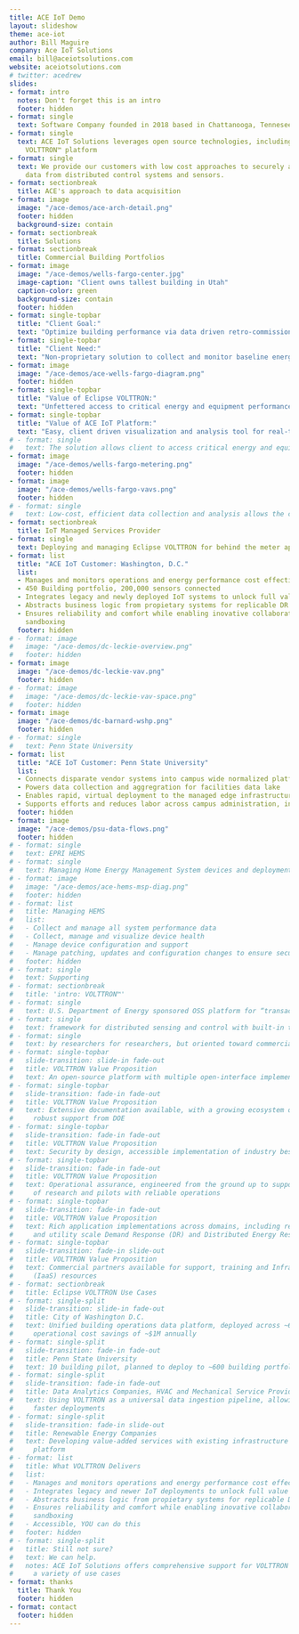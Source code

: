 ```yaml
---
title: ACE IoT Demo
layout: slideshow
theme: ace-iot
author: Bill Maguire
company: Ace IoT Solutions
email: bill@aceiotsolutions.com
website: aceiotsolutions.com
# twitter: acedrew
slides:
- format: intro
  notes: Don't forget this is an intro
  footer: hidden
- format: single
  text: Software Company founded in 2018 based in Chattanooga, Tennesee
- format: single
  text: ACE IoT Solutions leverages open source technologies, including the Eclipse
    VOLTTRON™ platform
- format: single
  text: We provide our customers with low cost approaches to securely acquire, access and manage
    data from distributed control systems and sensors.
- format: sectionbreak
  title: ACE's approach to data acquisition
- format: image
  image: "/ace-demos/ace-arch-detail.png"
  footer: hidden
  background-size: contain
- format: sectionbreak
  title: Solutions
- format: sectionbreak
  title: Commercial Building Portfolios
- format: image
  image: "/ace-demos/wells-fargo-center.jpg"
  image-caption: "Client owns tallest building in Utah"
  caption-color: green
  background-size: contain
  footer: hidden
- format: single-topbar
  title: "Client Goal:"
  text: "Optimize building performance via data driven retro-commissioning effort"
- format: single-topbar
  title: "Client Need:"
  text: "Non-proprietary solution to collect and monitor baseline energy and operations data"
- format: image
  image: "/ace-demos/ace-wells-fargo-diagram.png"
  footer: hidden
- format: single-topbar
  title: "Value of Eclipse VOLTTRON:"
  text: "Unfettered access to critical energy and equipment performance data"
- format: single-topbar
  title: "Value of ACE IoT Platform:"
  text: "Easy, client driven visualization and analysis tool for real-time and historical data"
# - format: single
#   text: The solution allows client to access critical energy and equipment performance in real-time, as well as historical data collection, visualization and reporting
- format: image
  image: "/ace-demos/wells-fargo-metering.png"
  footer: hidden
- format: image
  image: "/ace-demos/wells-fargo-vavs.png"
  footer: hidden
# - format: single
#   text: Low-cost, efficient data collection and analysis allows the client to verify performance improvements, and ensure that efficiency and performance gains from investments are retained
- format: sectionbreak
  title: IoT Managed Services Provider
- format: single
  text: Deploying and managing Eclipse VOLTTRON for behind the meter applications in Utilities, Campuses, and Municipal Portfolios
- format: list
  title: "ACE IoT Customer: Washington, D.C."
  list:
  - Manages and monitors operations and energy performance cost effectively
  - 450 Building portfolio, 200,000 sensors connected
  - Integrates legacy and newly deployed IoT systems to unlock full value
  - Abstracts business logic from propietary systems for replicable DR and DER applications
  - Ensures reliability and comfort while enabling inovative collaborations with failsafe
    sandboxing
  footer: hidden
# - format: image
#   image: "/ace-demos/dc-leckie-overview.png"
#   footer: hidden
- format: image
  image: "/ace-demos/dc-leckie-vav.png"
  footer: hidden
# - format: image
#   image: "/ace-demos/dc-leckie-vav-space.png"
#   footer: hidden
- format: image
  image: "/ace-demos/dc-barnard-wshp.png"
  footer: hidden
# - format: single
#   text: Penn State University
- format: list
  title: "ACE IoT Customer: Penn State University"
  list:
  - Connects disparate vendor systems into campus wide normalized platform
  - Powers data collection and aggregration for facilities data lake
  - Enables rapid, virtual deployment to the managed edge infrastructure in place on campus
  - Supports efforts and reduces labor across campus administration, including billing, student success and safety
  footer: hidden
- format: image
  image: "/ace-demos/psu-data-flows.png"
  footer: hidden
# - format: single
#   text: EPRI HEMS
# - format: single
#   text: Managing Home Energy Management System devices and deployment for Distributed Energy Resources Management platform
# - format: image
#   image: "/ace-demos/ace-hems-msp-diag.png"
#   footer: hidden
# - format: list
#   title: Managing HEMS
#   list:
#   - Collect and manage all system performance data
#   - Collect, manage and visualize device health
#   - Manage device configuration and support
#   - Manage patching, updates and configuration changes to ensure secure operation
#   footer: hidden
# - format: single
#   text: Supporting  
# - format: sectionbreak
#   title: 'intro: VOLTTRON™'
# - format: single
#   text: U.S. Department of Energy sponsored OSS platform for “transactional energy”
# - format: single
#   text: framework for distributed sensing and control with built-in trust and security
# - format: single
#   text: by researchers for researchers, but oriented toward commercial adoption
# - format: single-topbar
#   slide-transition: slide-in fade-out
#   title: VOLTTRON Value Proposition
#   text: An open-source platform with multiple open-interface implementations included
# - format: single-topbar
#   slide-transition: fade-in fade-out
#   title: VOLTTRON Value Proposition
#   text: Extensive documentation available, with a growing ecosystem of users, and
#     robust support from DOE
# - format: single-topbar
#   slide-transition: fade-in fade-out
#   title: VOLTTRON Value Proposition
#   text: Security by design, accessible implementation of industry best practices
# - format: single-topbar
#   slide-transition: fade-in fade-out
#   title: VOLTTRON Value Proposition
#   text: Operational assurance, engineered from the ground up to support co-existence
#     of research and pilots with reliable operations
# - format: single-topbar
#   slide-transition: fade-in fade-out
#   title: VOLTTRON Value Proposition
#   text: Rich application implementations across domains, including residential, campus
#     and utility scale Demand Response (DR) and Distributed Energy Resources (DER)
# - format: single-topbar
#   slide-transition: fade-in slide-out
#   title: VOLTTRON Value Proposition
#   text: Commercial partners available for support, training and Infrastructure-as-a-Service
#     (IaaS) resources
# - format: sectionbreak
#   title: Eclipse VOLTTRON Use Cases
# - format: single-split
#   slide-transition: slide-in fade-out
#   title: City of Washington D.C.
#   text: Unified building operations data platform, deployed across ~60 buildings enabling
#     operational cost savings of ~$1M annually
# - format: single-split
#   slide-transition: fade-in fade-out
#   title: Penn State University
#   text: 10 building pilot, planned to deploy to ~600 building portfolio to establish facilities data lake
# - format: single-split
#   slide-transition: fade-in fade-out
#   title: Data Analytics Companies, HVAC and Mechanical Service Providers
#   text: Using VOLTTRON as a universal data ingestion pipeline, allowing lower cost,
#     faster deployments
# - format: single-split
#   slide-transition: fade-in slide-out
#   title: Renewable Energy Companies
#   text: Developing value-added services with existing infrastructure on top of a tested
#     platform
# - format: list
#   title: What VOLTTRON Delivers
#   list:
#   - Manages and monitors operations and energy performance cost effectively
#   - Integrates legacy and newer IoT deployments to unlock full value
#   - Abstracts business logic from propietary systems for replicable DR and DER applications
#   - Ensures reliability and comfort while enabling inovative collaborations with failsafe
#     sandboxing
#   - Accessible, YOU can do this
#   footer: hidden
# - format: single-split
#   title: Still not sure?
#   text: We can help.
#   notes: ACE IoT Solutions offers comprehensive support for VOLTTRON deployments for
#     a variety of use cases
- format: thanks
  title: Thank You
  footer: hidden
- format: contact
  footer: hidden
---
```



